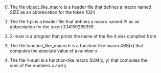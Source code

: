 0. The file object_like_macro is a header file that defines a macro named SIZE
 as an abbreviation for the token 1024

1. The file 1-pi is a header file that defines a macro named PI as an abbreviation for
 the token 3.14159265359

2. 2-main is a program that prints the name of the file it was compiled from

3. The file function_like_macro.h is a function-like macro ABS(x)
 that computes the absolute value of a number x

4. The file 4-sum is a function-like macro SUM(x, y) that computes the sum of the numbers x and y
